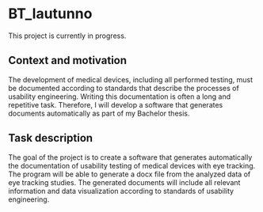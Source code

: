 # BT_lautunno
This project is currently in progress.
## Context and motivation
The development of medical devices, including all performed testing, must be documented according to standards that describe the processes of usability engineering. Writing this documentation is often a long and repetitive task. Therefore, I will develop a software that generates documents automatically as part of my Bachelor thesis.
## Task description
The goal of the project is to create a software that generates automatically the documentation of usability testing of medical devices with eye tracking. The program will be able to generate a docx file from the analyzed data of eye tracking studies. The generated documents will include all relevant information and data visualization according to standards of usability engineering.

